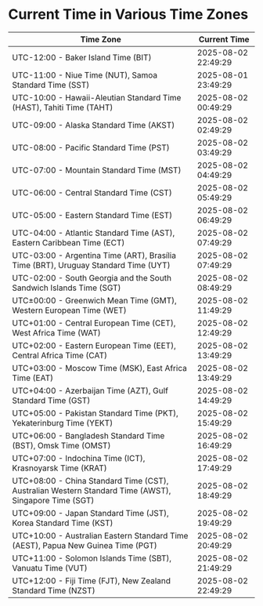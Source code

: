 # Current Time in Various Time Zones

| Time Zone | Current Time |
|-----------|--------------|
| UTC-12:00 - Baker Island Time (BIT) | 2025-08-02 22:49:29 |
| UTC-11:00 - Niue Time (NUT), Samoa Standard Time (SST) | 2025-08-01 23:49:29 |
| UTC-10:00 - Hawaii-Aleutian Standard Time (HAST), Tahiti Time (TAHT) | 2025-08-02 00:49:29 |
| UTC-09:00 - Alaska Standard Time (AKST) | 2025-08-02 02:49:29 |
| UTC-08:00 - Pacific Standard Time (PST) | 2025-08-02 03:49:29 |
| UTC-07:00 - Mountain Standard Time (MST) | 2025-08-02 04:49:29 |
| UTC-06:00 - Central Standard Time (CST) | 2025-08-02 05:49:29 |
| UTC-05:00 - Eastern Standard Time (EST) | 2025-08-02 06:49:29 |
| UTC-04:00 - Atlantic Standard Time (AST), Eastern Caribbean Time (ECT) | 2025-08-02 07:49:29 |
| UTC-03:00 - Argentina Time (ART), Brasília Time (BRT), Uruguay Standard Time (UYT) | 2025-08-02 07:49:29 |
| UTC-02:00 - South Georgia and the South Sandwich Islands Time (SGT) | 2025-08-02 08:49:29 |
| UTC±00:00 - Greenwich Mean Time (GMT), Western European Time (WET) | 2025-08-02 11:49:29 |
| UTC+01:00 - Central European Time (CET), West Africa Time (WAT) | 2025-08-02 12:49:29 |
| UTC+02:00 - Eastern European Time (EET), Central Africa Time (CAT) | 2025-08-02 13:49:29 |
| UTC+03:00 - Moscow Time (MSK), East Africa Time (EAT) | 2025-08-02 13:49:29 |
| UTC+04:00 - Azerbaijan Time (AZT), Gulf Standard Time (GST) | 2025-08-02 14:49:29 |
| UTC+05:00 - Pakistan Standard Time (PKT), Yekaterinburg Time (YEKT) | 2025-08-02 15:49:29 |
| UTC+06:00 - Bangladesh Standard Time (BST), Omsk Time (OMST) | 2025-08-02 16:49:29 |
| UTC+07:00 - Indochina Time (ICT), Krasnoyarsk Time (KRAT) | 2025-08-02 17:49:29 |
| UTC+08:00 - China Standard Time (CST), Australian Western Standard Time (AWST), Singapore Time (SGT) | 2025-08-02 18:49:29 |
| UTC+09:00 - Japan Standard Time (JST), Korea Standard Time (KST) | 2025-08-02 19:49:29 |
| UTC+10:00 - Australian Eastern Standard Time (AEST), Papua New Guinea Time (PGT) | 2025-08-02 20:49:29 |
| UTC+11:00 - Solomon Islands Time (SBT), Vanuatu Time (VUT) | 2025-08-02 21:49:29 |
| UTC+12:00 - Fiji Time (FJT), New Zealand Standard Time (NZST) | 2025-08-02 22:49:29 |
